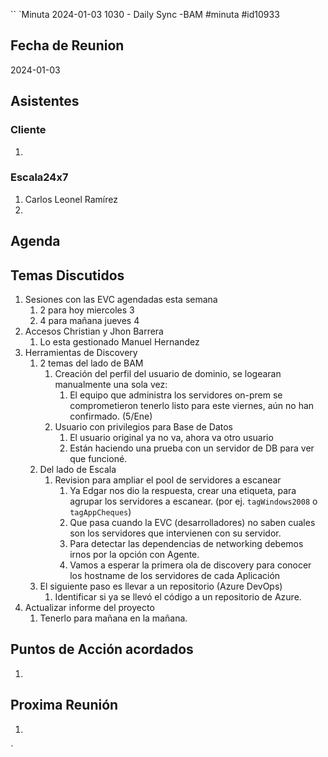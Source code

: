 ``
`Minuta 2024-01-03 1030 - Daily Sync -BAM
#minuta #id10933 
## Fecha de Reunion
2024-01-03

## Asistentes

### Cliente
1. 
### Escala24x7
1. Carlos Leonel Ramírez
2. 

## Agenda

## Temas Discutidos
1. Sesiones con las EVC agendadas esta semana
	1. 2 para hoy miercoles 3
	2. 4 para mañana jueves 4
2. Accesos Christian y Jhon Barrera
	1. Lo esta gestionado Manuel Hernandez
3. Herramientas de Discovery
	1. 2 temas del lado de BAM
		1. Creación del perfil del usuario de dominio, se logearan manualmente una sola vez:
			1. El equipo que administra los servidores on-prem se comprometieron tenerlo listo para este viernes, aún no han confirmado. (5/Ene)
		2. Usuario con privilegios para Base de Datos
			1. El usuario original ya no va, ahora va otro usuario
			2. Están haciendo una prueba con un servidor de DB para ver que funcioné.
	2. Del lado de Escala
		1. Revision para ampliar el pool de servidores a escanear
			1. Ya Edgar nos dio la respuesta, crear una etiqueta, para agrupar los servidores a escanear. (por ej. `tagWindows2008` o `tagAppCheques`)
			2. Que pasa cuando la EVC (desarrolladores) no saben cuales son los servidores que intervienen con su servidor.
			3. Para detectar las dependencias de networking debemos irnos por la opción con Agente.
			4. Vamos a esperar la primera ola de discovery para conocer los hostname de los servidores de cada Aplicación
	3. El siguiente paso es llevar a un repositorio (Azure DevOps)
		1. Identificar si ya se llevó el código a un repositorio de Azure.
4. Actualizar informe del proyecto
	1. Tenerlo para mañana en la mañana.

## Puntos de Acción acordados
1. 

## Proxima Reunión
1.  

`